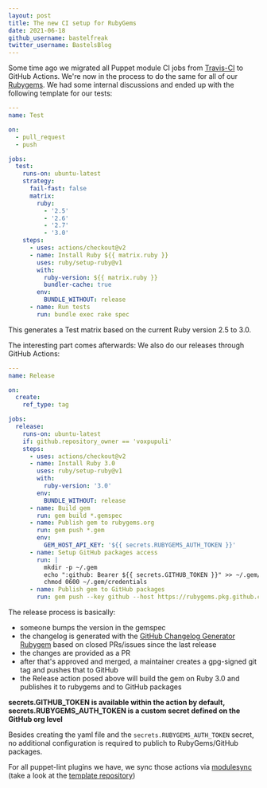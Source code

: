 ```yaml
---
layout: post
title: The new CI setup for RubyGems
date: 2021-06-18
github_username: bastelfreak
twitter_username: BastelsBlog
---
```


Some time ago we migrated all Puppet module CI jobs from
[Travis-CI](https://travis-ci.org/) to GitHub Actions. We're now in the process
to do the same for all of our
[Rubygems](https://rubygems.org/profiles/voxpupuli). We had some internal
discussions and ended up with the following template for our tests:

```yaml
---
name: Test

on:
  - pull_request
  - push

jobs:
  test:
    runs-on: ubuntu-latest
    strategy:
      fail-fast: false
      matrix:
        ruby:
          - '2.5'
          - '2.6'
          - '2.7'
          - '3.0'
    steps:
      - uses: actions/checkout@v2
      - name: Install Ruby ${{ matrix.ruby }}
        uses: ruby/setup-ruby@v1
        with:
          ruby-version: ${{ matrix.ruby }}
          bundler-cache: true
        env:
          BUNDLE_WITHOUT: release
      - name: Run tests
        run: bundle exec rake spec
```

This generates a Test matrix based on the current Ruby version 2.5 to 3.0.

The interesting part comes afterwards: We also do our releases through GitHub Actions:

```yaml
---
name: Release

on:
  create:
    ref_type: tag

jobs:
  release:
    runs-on: ubuntu-latest
    if: github.repository_owner == 'voxpupuli'
    steps:
      - uses: actions/checkout@v2
      - name: Install Ruby 3.0
        uses: ruby/setup-ruby@v1
        with:
          ruby-version: '3.0'
        env:
          BUNDLE_WITHOUT: release
      - name: Build gem
        run: gem build *.gemspec
      - name: Publish gem to rubygems.org
        run: gem push *.gem
        env:
          GEM_HOST_API_KEY: '${{ secrets.RUBYGEMS_AUTH_TOKEN }}'
      - name: Setup GitHub packages access
        run: |
          mkdir -p ~/.gem
          echo ":github: Bearer ${{ secrets.GITHUB_TOKEN }}" >> ~/.gem/credentials
          chmod 0600 ~/.gem/credentials
      - name: Publish gem to GitHub packages
        run: gem push --key github --host https://rubygems.pkg.github.com/voxpupuli *.gem
```

The release process is basically:

* someone bumps the version in the gemspec
* the changelog is generated with the [GitHub Changelog Generator Rubygem](https://github.com/github-changelog-generator/Github-Changelog-Generator#github-changelog-generator-) based on closed PRs/issues since the last release
* the changes are provided as a PR
* after that's approved and merged, a maintainer creates a gpg-signed git tag and pushes that to GitHub
* the Release action posed above will build the gem on Ruby 3.0 and publishes it to rubygems and to GitHub packages

**secrets.GITHUB_TOKEN is available within the action by default, secrets.RUBYGEMS_AUTH_TOKEN is a custom secret defined on the GitHub org level**

Besides creating the yaml file and the `secrets.RUBYGEMS_AUTH_TOKEN` secret, no additional configuration is required to publich to RubyGems/GitHub packages.

For all puppet-lint plugins we have, we sync those actions via [modulesync](https://github.com/voxpupuli/modulesync#modulesync) (take a look at the [template repository](https://github.com/voxpupuli/puppet-lint_modulesync_configs/tree/master/moduleroot/.github/workflows))
